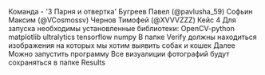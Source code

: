 Команда - '3 Парня и отвертка'
Бугреев Павел (@pavlusha_59)
Софьин Максим (@VCosmossv)
Чернов Тимофей (@XVVVZZZ)
Кейс 4
Для запуска необходимы установленные библиотеки:
  OpenCV-python
  matplotlib
  ultralytics
  tensorflow
  numpy
В папке Verify должны находиться изображения на которых мы хотим выявить собак и кошек
Далее Можно запустить программу
Все визуалиции фотографий будут сохраняться в папке Results
